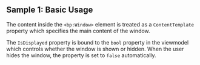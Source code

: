 ## Sample 1: Basic Usage

The content inside the `<bp:Window>` element is treated as a `ContentTemplate` property which specifies the main content of the window.

The `IsDisplayed` property is bound to the `bool` property in the viewmodel which controls whether the window is shown or hidden. When the user hides the window, the property is set to `false` automatically.
